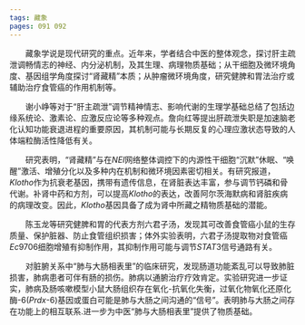 ```yaml
---
tags: 藏象
pages: 091 092
---
```

&emsp;&emsp;藏象学说是现代研究的重点。近年来，学者结合中医的整体观念，探讨肝主疏泄调畅情志的神经、内分泌机制，及其生理、病理物质基础；从干细胞及微环境角度、基因组学角度探讨“肾藏精”本质；从肿瘤微环境角度，研究健脾和胃法治疗或辅助治疗食管癌的作用机制等。

&emsp;&emsp;谢小峥等对于“肝主疏泄”调节精神情志、影响代谢的生理学基础总结了包括边缘系统论、激素论、应激反应论等多种观点。詹向红等提出肝疏泄失职是加速脑老化认知功能衰退进程的重要原因，其机制可能与长期反复的心理应激状态导致的人体端粒酶活性降低有关。

&emsp;&emsp;研究表明，“肾藏精”与在$NEI$网络整体调控下的内源性干细胞“沉默”休眠、“唤醒”激活、增殖分化以及多种内在机制和微环境因素密切相关。有研究报道，$Klotho$作为抗衰老基因，携带有遗传信息，在肾脏表达丰富，参与调节钙磷和骨代谢。补肾中药和方剂，可以提高$Klotho$的表达，改善阿尔茨海默病和肾脏疾病的病理改变。因此，$Klotho$基因具备了成为肾中所藏之精物质基础的潜能。

&emsp;&emsp;陈玉龙等研究健脾和胃的代表方剂六君子汤，发现其可改善食管癌小鼠的生存质量、保护脏器、防止食管组织损害；体外实验表明，六君子汤提取物对食管癌$Ec9706$细胞增殖有抑制作用，其抑制作用可能与调节$STAT3$信号通路有关。

&emsp;&emsp;对脏腑关系中“肺与大肠相表里”的临床研究，发现肠道功能紊乱可以导致肺脏损害，肺病患者可伴有肠的损伤。肺病以通腑治疗疗效肯定。实验研究进一步证实，肺病及肠咳嗽模型小鼠大肠组织存在氧化-抗氧化失衡，过氧化物氧化还原化酶-$6$($Prdx$-$6$)基因或蛋白可能是肺与大肠之间沟通的“信号”。表明肺与大肠之间存在功能上的相互联系.进一步为中医“肺与大肠相表里”提供了物质基础。